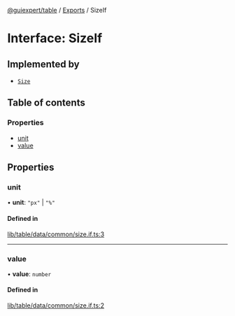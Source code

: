 [@guiexpert/table](../README.md) / [Exports](../modules.md) / SizeIf

# Interface: SizeIf

## Implemented by

- [`Size`](../classes/Size.md)

## Table of contents

### Properties

- [unit](SizeIf.md#unit)
- [value](SizeIf.md#value)

## Properties

### unit

• **unit**: ``"px"`` \| ``"%"``

#### Defined in

[lib/table/data/common/size.if.ts:3](https://github.com/guiexperttable/ge-table/blob/65d38fc/libs/table/src/lib/table/data/common/size.if.ts#L3)

___

### value

• **value**: `number`

#### Defined in

[lib/table/data/common/size.if.ts:2](https://github.com/guiexperttable/ge-table/blob/65d38fc/libs/table/src/lib/table/data/common/size.if.ts#L2)
